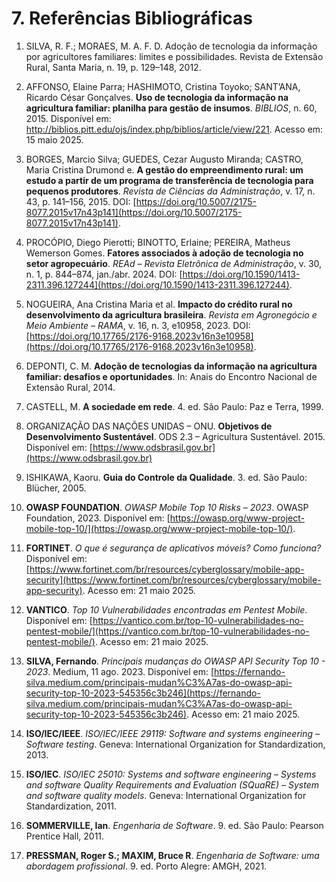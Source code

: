 # **7. Referências Bibliográficas**

1. SILVA, R. F.; MORAES, M. A. F. D. Adoção de tecnologia da informação por agricultores familiares: limites e possibilidades. Revista de Extensão Rural, Santa Maria, n. 19, p. 129–148, 2012\.  
2. AFFONSO, Elaine Parra; HASHIMOTO, Cristina Toyoko; SANT’ANA, Ricardo César Gonçalves. **Uso de tecnologia da informação na agricultura familiar: planilha para gestão de insumos**. *BIBLIOS*, n. 60, 2015\. Disponível em: http://biblios.pitt.edu/ojs/index.php/biblios/article/view/221. Acesso em: 15 maio 2025\.  
3. BORGES, Marcio Silva; GUEDES, Cezar Augusto Miranda; CASTRO, Maria Cristina Drumond e. **A gestão do empreendimento rural: um estudo a partir de um programa de transferência de tecnologia para pequenos produtores**. *Revista de Ciências da Administração*, v. 17, n. 43, p. 141–156, 2015\. DOI: [https://doi.org/10.5007/2175-8077.2015v17n43p141](https://doi.org/10.5007/2175-8077.2015v17n43p141).  
4. PROCÓPIO, Diego Pierotti; BINOTTO, Erlaine; PEREIRA, Matheus Wemerson Gomes. **Fatores associados à adoção de tecnologia no setor agropecuário**. *REAd – Revista Eletrônica de Administração*, v. 30, n. 1, p. 844–874, jan./abr. 2024\. DOI: [https://doi.org/10.1590/1413-2311.396.127244](https://doi.org/10.1590/1413-2311.396.127244).  
5. NOGUEIRA, Ana Cristina Maria et al. **Impacto do crédito rural no desenvolvimento da agricultura brasileira**. *Revista em Agronegócio e Meio Ambiente – RAMA*, v. 16, n. 3, e10958, 2023\. DOI: [https://doi.org/10.17765/2176-9168.2023v16n3e10958](https://doi.org/10.17765/2176-9168.2023v16n3e10958).  
6. DEPONTI, C. M. **Adoção de tecnologias da informação na agricultura familiar: desafios e oportunidades**. In: Anais do Encontro Nacional de Extensão Rural, 2014\.  
7. CASTELL, M. **A sociedade em rede**. 4\. ed. São Paulo: Paz e Terra, 1999\.  
8. ORGANIZAÇÃO DAS NAÇÕES UNIDAS – ONU. **Objetivos de Desenvolvimento Sustentável**. ODS 2.3 – Agricultura Sustentável. 2015\. Disponível em: [https://www.odsbrasil.gov.br](https://www.odsbrasil.gov.br)  
9. ISHIKAWA, Kaoru. **Guia do Controle da Qualidade**. 3\. ed. São Paulo: Blücher, 2005\.
10. **OWASP FOUNDATION**. *OWASP Mobile Top 10 Risks – 2023*. OWASP Foundation, 2023. Disponível em: [https://owasp.org/www-project-mobile-top-10/](https://owasp.org/www-project-mobile-top-10/).  

11. **FORTINET**. *O que é segurança de aplicativos móveis? Como funciona?* Disponível em: [https://www.fortinet.com/br/resources/cyberglossary/mobile-app-security](https://www.fortinet.com/br/resources/cyberglossary/mobile-app-security). Acesso em: 21 maio 2025.  

12. **VANTICO**. *Top 10 Vulnerabilidades encontradas em Pentest Mobile*. Disponível em: [https://vantico.com.br/top-10-vulnerabilidades-no-pentest-mobile/](https://vantico.com.br/top-10-vulnerabilidades-no-pentest-mobile/). Acesso em: 21 maio 2025.  

13. **SILVA, Fernando**. *Principais mudanças do OWASP API Security Top 10 - 2023*. Medium, 11 ago. 2023. Disponível em: [https://fernando-silva.medium.com/principais-mudan%C3%A7as-do-owasp-api-security-top-10-2023-545356c3b246](https://fernando-silva.medium.com/principais-mudan%C3%A7as-do-owasp-api-security-top-10-2023-545356c3b246). Acesso em: 21 maio 2025.  

14. **ISO/IEC/IEEE**. *ISO/IEC/IEEE 29119: Software and systems engineering – Software testing*. Geneva: International Organization for Standardization, 2013.  

15. **ISO/IEC**. *ISO/IEC 25010: Systems and software engineering – Systems and software Quality Requirements and Evaluation (SQuaRE) – System and software quality models*. Geneva: International Organization for Standardization, 2011.  

16. **SOMMERVILLE, Ian**. *Engenharia de Software*. 9. ed. São Paulo: Pearson Prentice Hall, 2011.  

17. **PRESSMAN, Roger S.; MAXIM, Bruce R**. *Engenharia de Software: uma abordagem profissional*. 9. ed. Porto Alegre: AMGH, 2021.  